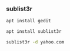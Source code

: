 ### sublist3r
```bash
apt install gedit
```
```bash 
apt install sublist3r
```
```bash
sublist3r -d yahoo.com
```

